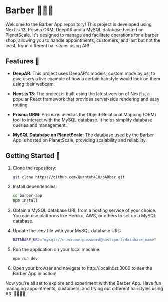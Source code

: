 # Barber 💇‍♂️💈

Welcome to the Barber App repository! This project is developed using Next.js 13, Prisma ORM, DeepAR and a MySQL database hosted on PlanetScale. It's designed to manage and facilitate operations for a barber shop, allowing you to handle appointments, customers, and last but not the least, tryon different hairstyles using AR!

## Features 🌟

- **DeepAR**: This project uses DeepAR's models, custom made by us, to give users a live example of how a certain hairstyle would look on them using their webcam.

- **Next.js 13**: The project is built using the latest version of Next.js, a popular React framework that provides server-side rendering and easy routing.

- **Prisma ORM**: Prisma is used as the Object-Relational Mapping (ORM) tool to interact with the MySQL database. It helps simplify database queries and management.

- **MySQL Database on PlanetScale**: The database used by the Barber App is hosted on PlanetScale, providing scalability and reliability.

## Getting Started 🚀

1. Clone the repository:

   ```bash
   git clone https://github.com/QuantuM410/bARber.git

   ```

2. Install dependencies:

   ```bash
   cd barber-app
   npm install

   ```

3. Obtain a MySQL database URL from a hosting service of your choice. You can use platforms like Heroku, AWS, or others to set up a MySQL database.

4. Update the .env file with your MySQL database URL:

   ```bash
   DATABASE_URL="mysql://username:password@host:port/database_name"

   ```

5. Run the application on your local machine:

   ```bash
   npm run dev

   ```


6. Open your browser and navigate to http://localhost:3000 to see the Barber App in action!


Now you're all set to explore and experiment with the Barber App. Have fun managing appointments, customers, and trying out different hairstyles using AR! 💇‍♂️💇‍♀️